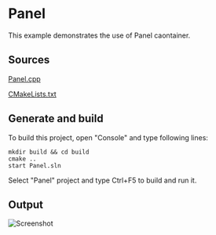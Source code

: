# Panel

This example demonstrates the use of Panel caontainer.

## Sources

[Panel.cpp](Panel.cpp)

[CMakeLists.txt](CMakeLists.txt)

## Generate and build

To build this project, open "Console" and type following lines:

``` shell
mkdir build && cd build
cmake .. 
start Panel.sln
```

Select "Panel" project and type Ctrl+F5 to build and run it.

## Output

![Screenshot](../../../docs/Pictures/Panel.png)
